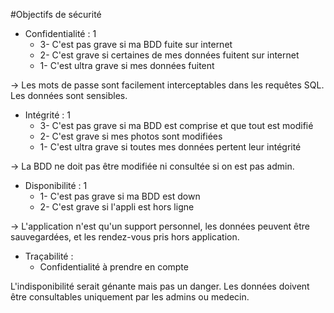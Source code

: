 #Objectifs de sécurité

* Confidentialité : 1
    * 3- C'est pas grave si ma BDD fuite sur internet
    * 2- C'est grave si certaines de mes données fuitent sur internet
    * 1- C'est ultra grave si mes données fuitent

-> Les mots de passe sont facilement interceptables dans les requêtes SQL. Les données sont sensibles. 

* Intégrité : 1
    * 3- C'est pas grave si ma BDD est comprise et que tout est modifié
    * 2- C'est grave si mes photos sont modifiées
    * 1- C'est ultra grave si toutes mes données pertent leur intégrité

-> La BDD ne doit pas être modifiée ni consultée si on est pas admin. 

* Disponibilité : 1
    * 1- C'est pas grave si ma BDD est down
    * 2- C'est grave si l'appli est hors ligne

-> L'application n'est qu'un support personnel, les données peuvent être sauvegardées, et les rendez-vous pris hors application. 

* Traçabilité :
    * Confidentialité à prendre en compte 

L'indisponibilité serait génante mais pas un danger. Les données doivent être consultables uniquement par les admins ou medecin.
